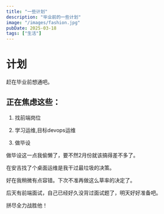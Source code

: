 ```yaml
---
title: "一些计划"
description: "毕业前的一些计划"
image: "/images/fashion.jpg"
pubDate: 2025-03-18
tags: ["生活"]
---
```


# 计划

赶在毕业前想通吧。

## 正在焦虑这些：

1. 找前端岗位

2. 学习运维,目标devops运维
3. 做毕设

做毕设这一点我偷懒了，要不然2月份就该搞得差不多了。

在安吉找了个桌面运维是我干过最垃圾的决策。

好在我稍微有点容错。下次不准再做这么草率的决定了。

后天有前端面试，自己已经好久没背过面试题了，明天好好准备吧。

拼尽全力战胜他！

